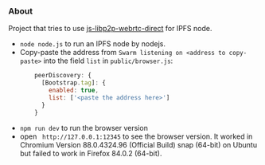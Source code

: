 ### About
Project that tries to use [js-libp2p-webrtc-direct](https://github.com/libp2p/js-libp2p-webrtc-direct) for IPFS node.
- `node node.js` to run an IPFS node by nodejs.
- Copy-paste the address from `Swarm listening on <address to copy-paste>` into the field `list` in `public/browser.js`:
  ```js
      peerDiscovery: {
        [Bootstrap.tag]: {
          enabled: true,
          list: ['<paste the address here>']
        }
      }
  ```
- `npm run dev` to run the browser version
- open ` http://127.0.0.1:12345` to see the browser version. It worked in Chromium Version 88.0.4324.96 (Official Build)
  snap (64-bit) on Ubuntu but failed to work in Firefox 84.0.2 (64-bit).
